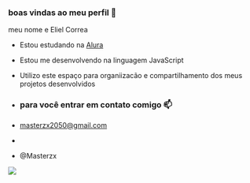 ### boas vindas ao meu perfil 💙

meu nome e Eliel Correa

- Estou estudando na [Alura](https://www.alura.com.br)
- Estou me desenvolvendo na linguagem JavaScript
- Utilizo este espaço para organiizacão e compartilhamento dos meus projetos desenvolvidos

- ### para você entrar em contato comigo 📫

- masterzx2050@gmail.com
- 
- @Masterzx


![](https://media1.tenor.com/m/WTajiWUvn6kAAAAC/muzan.gif)

